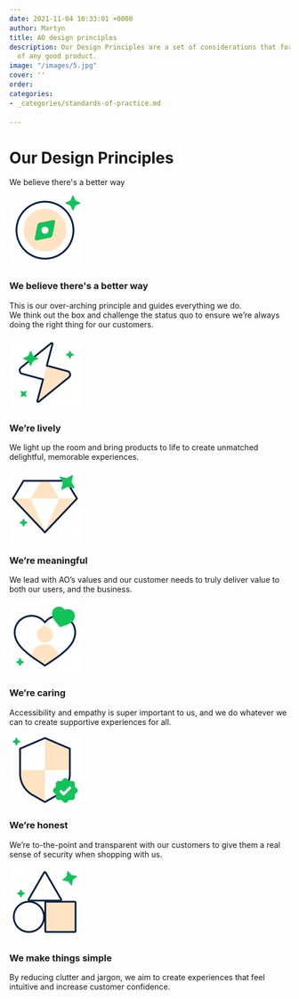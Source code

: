 ```yaml
---
date: 2021-11-04 10:33:01 +0000
author: Martyn
title: AO design principles
description: Our Design Principles are a set of considerations that form the basis
  of any good product.
image: "/images/5.jpg"
cover: ''
order: 
categories:
- _categories/standards-of-practice.md

---
```

# Our Design Principles

We believe there's a better way

![](/images/compass_large.png)

### We believe there's a better way

This is our over-arching principle and guides everything we do.  
We think out the box and challenge the status quo to ensure we’re always doing the right thing for our customers.

![](/images/lively_large.png)

### We’re lively

We light up the room and bring products to life to create unmatched delightful, memorable experiences.

![](/images/meaningful_large.png)

### We’re meaningful

We lead with AO’s values and our customer needs to truly deliver value to both our users, and the business.

![](/images/caring_large.png)

### We’re caring

Accessibility and empathy is super important to us, and we do whatever we can to create supportive experiences for all.

![](/images/honest_large.png)

### We’re honest

We’re to-the-point and transparent with our customers to give them a real sense of security when shopping with us.

![](/images/simple-copy.png)

### We make things simple

By reducing clutter and jargon, we aim to create experiences that feel intuitive and increase customer confidence.